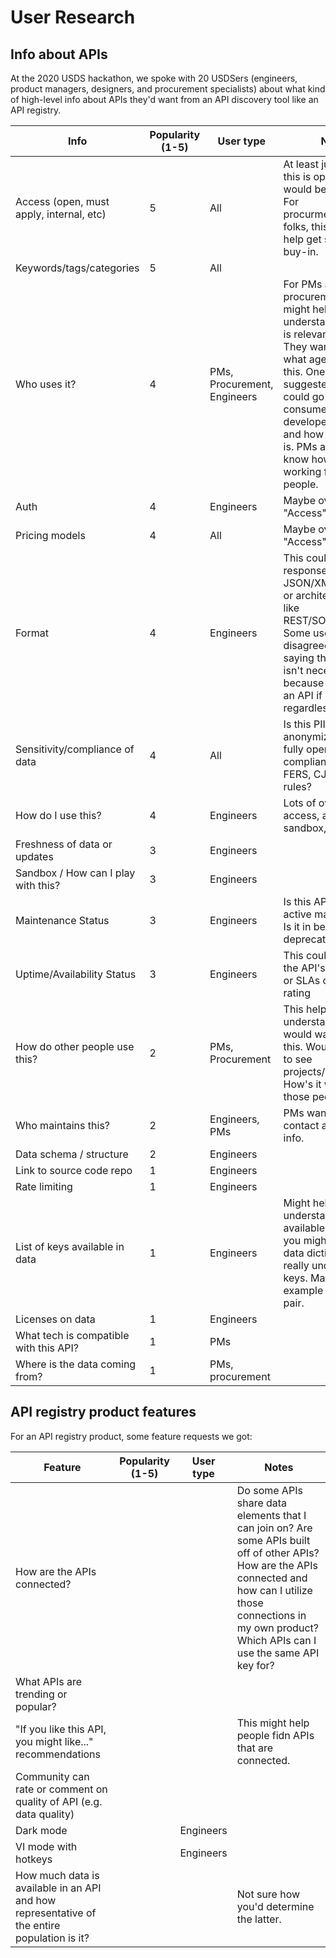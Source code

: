 # User Research

## Info about APIs
At the 2020 USDS hackathon, we spoke with 20 USDSers (engineers, product managers, designers, and procurement specialists) about what kind of high-level info about APIs they'd want from an API discovery tool like an API registry.

Info | Popularity (1-5) | User type | Notes
--- | --- | --- | ---
Access (open, must apply, internal, etc) | 5 | All | At least just saying if this is open or not would be valuable. For procurmeent/product folks, this info can help get stakeholder buy-in. 
Keywords/tags/categories | 5 | All |
Who uses it? | 4 | PMs, Procurement, Engineers | For PMs and procurement, this info might help you understand if this API is relevant for you. They want to know what agencies use this. One engineer suggested that you could go ask other consumers about the developer experience and how good the API is. PMs also want to know how it's working for other people. 
Auth | 4 | Engineers | Maybe overlaps with "Access" info
Pricing models | 4 | All | Maybe overlaps with "Access" info
Format | 4 | Engineers | This could be response format like JSON/XML/Protobuff or architectural style like REST/SOAP/GraphQL. Some users disagreed with this, saying that format isn't necessary because they will use an API if it's relevant regardless of format
Sensitivity/compliance of data | 4 | All | Is this PII? Has it been anonymized? Is it fully open? Is it compliant with HIPAA, FERS, CJIS, etc, rules?
How do I use this? | 4 | Engineers | Lots of overlap with access, auth, sandbox, etc
Freshness of data or updates | 3 | Engineers |
Sandbox / How can I play with this? | 3 | Engineers |
Maintenance Status | 3 | Engineers | Is this API under active maintenance? Is it in beta/pilot? Is it deprecated?
Uptime/Availability Status | 3 | Engineers | This could be a link to the API's status page or SLAs or an uptime rating 
How do other people use this? | 2 | PMs, Procurement | This helps them understand why they would want to use this. Would be great to see projects/products. How's it working for those people?
Who maintains this? | 2 | Engineers, PMs | PMs want a point of contact and agency info.
Data schema / structure | 2 | Engineers |
Link to source code repo | 1 | Engineers |
Rate limiting | 1 | Engineers |
List of keys available in data | 1 | Engineers | Might help you understand the data available, although you might need a data dictionary to really understand keys. Maybe have example of key/value pair.
Licenses on data | 1 | Engineers |
What tech is compatible with this API? | 1 | PMs |
Where is the data coming from? | 1 | PMs, procurement |


## API registry product features
For an API registry product, some feature requests we got:

Feature | Popularity (1-5) | User type | Notes
--- | --- | --- | --- 
How are the APIs connected? | | | Do some APIs share data elements that I can join on? Are some APIs built off of other APIs? How are the APIs connected and how can I utilize those connections in my own product? Which APIs can I use the same API key for?
What APIs are trending or popular? | | |
"If you like this API, you might like..." recommendations | | | This might help people fidn APIs that are connected.
Community can rate or comment on quality of API (e.g. data quality) | | |
Dark mode | | Engineers |
VI  mode with hotkeys | | Engineers |
How much data is available in an API and how representative of the entire population is it? | | | Not sure how you'd determine the latter.
